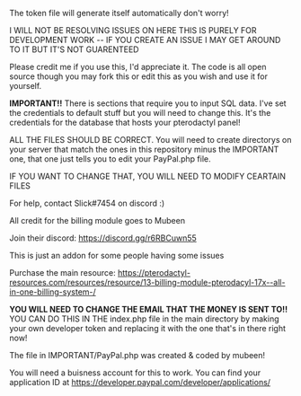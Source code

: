 The token file will generate itself automatically don't worry!


I WILL NOT BE RESOLVING ISSUES ON HERE THIS IS PURELY FOR DEVELOPMENT WORK -- IF YOU CREATE AN ISSUE I MAY GET AROUND TO IT BUT IT'S NOT GUARENTEED


Please credit me if you use this, I'd appreciate it. The code is all open source though you may fork this or edit this as you wish and use it for yourself.


**IMPORTANT!!** There is sections that require you to input SQL data. I've set the credentials to default stuff but you will need to change this. It's the credentials for the database that hosts your pterodactyl panel!

ALL THE FILES SHOULD BE CORRECT. You will need to create directorys on your server that match the ones in this repository minus the IMPORTANT one, that one just tells you to edit your PayPal.php file.

IF YOU WANT TO CHANGE THAT, YOU WILL NEED TO MODIFY CEARTAIN FILES

For help, contact Slick#7454 on discord :)

All credit for the billing module goes to Mubeen 

Join their discord: https://discord.gg/r6RBCuwn55 

This is just an addon for some people having some issues

Purchase the main resource: https://pterodactyl-resources.com/resources/resource/13-billing-module-pterodacyl-17x--all-in-one-billing-system-/

**YOU WILL NEED TO CHANGE THE EMAIL THAT THE MONEY IS SENT TO!!**
YOU CAN DO THIS IN THE index.php file in the main directory by making your own developer token and replacing it with the one that's in there right now!

The file in IMPORTANT/PayPal.php was created & coded by mubeen!

You will need a buisness account for this to work. You can find your application ID at https://developer.paypal.com/developer/applications/
